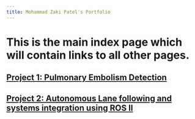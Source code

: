 ```yaml
---
title: Mohammad Zaki Patel's Portfolio
---
```


# This is the main index page which will contain links to all other pages.



## [Project 1: Pulmonary Embolism Detection](/pe_detection.md)

## [Project 2: Autonomous Lane following and systems integration using ROS II](/lane_following.md)
